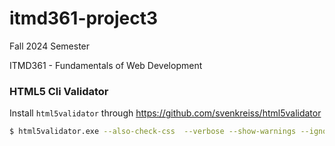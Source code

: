 # itmd361-project3

Fall 2024 Semester

ITMD361 - Fundamentals of Web Development


### HTML5 Cli Validator 

Install `html5validator` through https://github.com/svenkreiss/html5validator

```bash
$ html5validator.exe --also-check-css  --verbose --show-warnings --ignore-re 'margin-block-*'
```